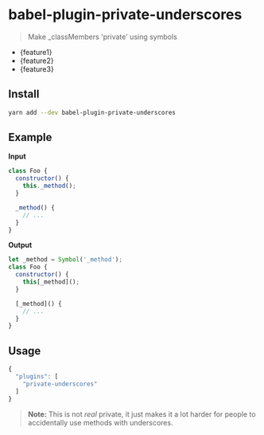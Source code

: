 # babel-plugin-private-underscores

> Make _classMembers 'private' using symbols

- {feature1}
- {feature2}
- {feature3}

## Install

```sh
yarn add --dev babel-plugin-private-underscores
```

## Example

**Input**

```js
class Foo {
  constructor() {
    this._method();
  }

  _method() {
    // ...
  }
}
```

**Output**

```js
let _method = Symbol('_method');
class Foo {
  constructor() {
    this[_method]();
  }

  [_method]() {
    // ...
  }
}
```

## Usage

```js
{
  "plugins": [
    "private-underscores"
  ]
}
```

> **Note:** This is not *real* private, it just makes it a lot harder for
> people to accidentally use methods with underscores.
